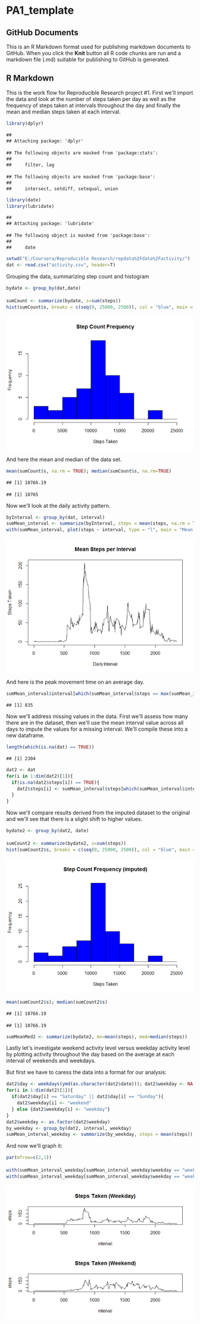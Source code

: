PA1\_template
================

GitHub Documents
----------------

This is an R Markdown format used for publishing markdown documents to GitHub. When you click the **Knit** button all R code chunks are run and a markdown file (.md) suitable for publishing to GitHub is generated.

R Markdown
----------

This is the work flow for Reproducible Research project \#1. First we'll import the data and look at the number of steps taken per day as well as the frequency of steps taken at intervals throughout the day and finally the mean and median steps taken at each interval.

``` r
library(dplyr)
```

    ## 
    ## Attaching package: 'dplyr'

    ## The following objects are masked from 'package:stats':
    ## 
    ##     filter, lag

    ## The following objects are masked from 'package:base':
    ## 
    ##     intersect, setdiff, setequal, union

``` r
library(date)
library(lubridate)
```

    ## 
    ## Attaching package: 'lubridate'

    ## The following object is masked from 'package:base':
    ## 
    ##     date

``` r
setwd("E:/Coursera/Reproducible Research/repdata%2Fdata%2Factivity/")
dat <- read.csv("activity.csv", header=T)
```

Grouping the data, summarizing step count and histogram

``` r
bydate <- group_by(dat,date)

sumCount <- summarize(bydate, s=sum(steps))
hist(sumCount$s, breaks = c(seq(0, 25000, 2500)), col = "blue", main = "Step Count Frequency", xlab = "Steps Taken")
```

![](PA1_template_files/figure-markdown_github/unnamed-chunk-2-1.png)

And here the mean and median of the data set.

``` r
mean(sumCount$s, na.rm = TRUE); median(sumCount$s, na.rm=TRUE)
```

    ## [1] 10766.19

    ## [1] 10765

Now we'll look at the daily activity pattern.

``` r
byInterval <- group_by(dat, interval)
sumMean_interval <- summarize(byInterval, steps = mean(steps, na.rm = T))
with(sumMean_interval, plot(steps ~ interval, type = "l", main = "Mean Steps per Interval", xlab = "Daily Interval", ylab = "Steps Taken"))
```

![](PA1_template_files/figure-markdown_github/unnamed-chunk-4-1.png)

And here is the peak movement time on an average day.

``` r
sumMean_interval$interval[which(sumMean_interval$steps == max(sumMean_interval$steps))]
```

    ## [1] 835

Now we'll address missing values in the data. First we'll assess how many there are in the dataset, then we'll use the mean interval value across all days to impute the values for a missing interval. We'll compile these into a new dataframe.

``` r
length(which(is.na(dat) == TRUE))
```

    ## [1] 2304

``` r
dat2 <- dat
for(i in 1:dim(dat2)[1]){
  if(is.na(dat2$steps[i]) == TRUE){
    dat2$steps[i] <- sumMean_interval$steps[which(sumMean_interval$interval == dat2$interval[i])]
  }
}
```

Now we'll compare results derived from the imputed dataset to the original and we'll see that there is a slight shift to higher values.

``` r
bydate2 <- group_by(dat2, date)

sumCount2 <- summarize(bydate2, s=sum(steps))
hist(sumCount2$s, breaks = c(seq(0, 25000, 2500)), col = "blue", main = "Step Count Frequency (imputed)", xlab = "Steps Taken")
```

![](PA1_template_files/figure-markdown_github/unnamed-chunk-7-1.png)

``` r
mean(sumCount2$s); median(sumCount2$s)
```

    ## [1] 10766.19

    ## [1] 10766.19

``` r
sumMeanMed2 <- summarize(bydate2, mn=mean(steps), med=median(steps))
```

Lastly let's investigate weekend activity level versus weekday activity level by plotting activity throughout the day based on the average at each interval of weekends and weekdays.

But first we have to caress the data into a format for our analysis:

``` r
dat2$day <- weekdays(ymd(as.character(dat2$date))); dat2$weekday <- NA
for(i in 1:dim(dat2)[1]){
  if(dat2$day[i] == "Saturday" || dat2$day[i] == "Sunday"){
    dat2$weekday[i] <- "weekend"
  } else {dat2$weekday[i] <- "weekday"}
}
dat2$weekday <- as.factor(dat2$weekday)
by_weekday <- group_by(dat2, interval, weekday)
sumMean_interval_weekday <- summarize(by_weekday, steps = mean(steps))
```

And now we'll graph it:

``` r
par(mfrow=c(2,1))

with(sumMean_interval_weekday[sumMean_interval_weekday$weekday == "weekday",],  plot(steps ~ interval, main = "Steps Taken (Weekday)", ylim = c(0, 240), type = "l"))
with(sumMean_interval_weekday[sumMean_interval_weekday$weekday == "weekend",],  plot(steps ~ interval, main = "Steps Taken (Weekend)", ylim = c(0, 240), type = "l"))
```

![](PA1_template_files/figure-markdown_github/unnamed-chunk-9-1.png)
